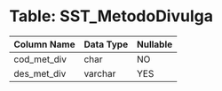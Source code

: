 # Table: SST_MetodoDivulga

| Column Name | Data Type | Nullable |
|-------------|-----------|----------|
| cod_met_div | char | NO |
| des_met_div | varchar | YES |
